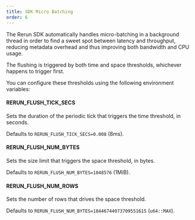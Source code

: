 ```yaml
---
title: SDK Micro Batching
order: 6
---
```



The Rerun SDK automatically handles micro-batching in a background thread in order to find a sweet spot between latency and throughput, reducing metadata overhead and thus improving both bandwidth and CPU usage.

The flushing is triggered by both time and space thresholds, whichever happens to trigger first.

You can configure these thresholds using the following environment variables:

#### RERUN_FLUSH_TICK_SECS

Sets the duration of the periodic tick that triggers the time threshold, in seconds.

Defaults to `RERUN_FLUSH_TICK_SECS=0.008` (8ms).

#### RERUN_FLUSH_NUM_BYTES

Sets the size limit that triggers the space threshold, in bytes.

Defaults to `RERUN_FLUSH_NUM_BYTES=1048576` (1MiB).

#### RERUN_FLUSH_NUM_ROWS

Sets the number of rows that drives the space threshold.

Defaults to `RERUN_FLUSH_NUM_BYTES=18446744073709551615` (`u64::MAX`).
